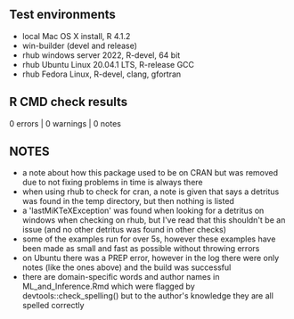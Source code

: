 
## Test environments
* local Mac OS X install, R 4.1.2
* win-builder (devel and release)
* rhub windows server 2022, R-devel, 64 bit
* rhub Ubuntu Linux 20.04.1 LTS, R-release GCC
* rhub Fedora Linux, R-devel, clang, gfortran

## R CMD check results

0 errors | 0 warnings | 0 notes

## NOTES

* a note about how this package used to be on CRAN but was removed due to not fixing problems in time is always there
* when using rhub to check for cran, a note is given that says a detritus was found in the temp directory, but then nothing is listed 
* a 'lastMiKTeXException' was found when looking for a detritus on windows when checking on rhub, but I've read that this shouldn't be an issue (and no other detritus was found in other checks)
* some of the examples run for over 5s, however these examples have been made as small and fast as possible without throwing errors
* on Ubuntu there was a PREP error, however in the log there were only notes (like the ones above) and the build was successful
* there are domain-specific words and author names in ML_and_Inference.Rmd which were flagged by devtools::check_spelling() but to the author's knowledge they are all spelled correctly


